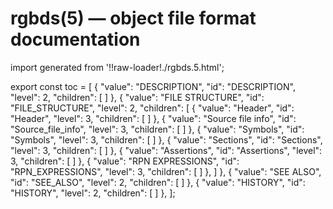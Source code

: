 # rgbds(5) — object file format documentation

import generated from '!!raw-loader!./rgbds.5.html';

<div className="manual-text" dangerouslySetInnerHTML={{ __html: generated }} />

export const toc = [
{
	"value": "DESCRIPTION",
	"id": "DESCRIPTION",
	"level": 2,
	"children": [
	]
},
{
	"value": "FILE STRUCTURE",
	"id": "FILE_STRUCTURE",
	"level": 2,
	"children": [
{
	"value": "Header",
	"id": "Header",
	"level": 3,
	"children": [
	]
},
{
	"value": "Source file info",
	"id": "Source_file_info",
	"level": 3,
	"children": [
	]
},
{
	"value": "Symbols",
	"id": "Symbols",
	"level": 3,
	"children": [
	]
},
{
	"value": "Sections",
	"id": "Sections",
	"level": 3,
	"children": [
	]
},
{
	"value": "Assertions",
	"id": "Assertions",
	"level": 3,
	"children": [
	]
},
{
	"value": "RPN EXPRESSIONS",
	"id": "RPN_EXPRESSIONS",
	"level": 3,
	"children": [
	]
},
	]
},
{
	"value": "SEE ALSO",
	"id": "SEE_ALSO",
	"level": 2,
	"children": [
	]
},
{
	"value": "HISTORY",
	"id": "HISTORY",
	"level": 2,
	"children": [
	]
},
];
